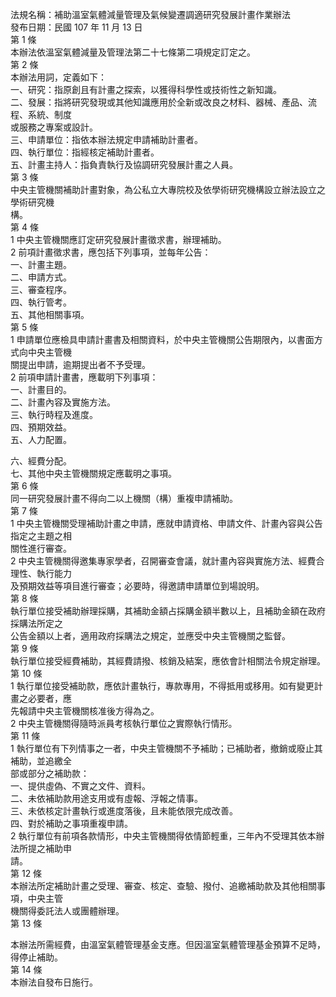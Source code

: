 法規名稱：補助溫室氣體減量管理及氣候變遷調適研究發展計畫作業辦法  
發布日期：民國 107 年 11 月 13 日  
第 1 條  
本辦法依溫室氣體減量及管理法第二十七條第二項規定訂定之。  
第 2 條  
本辦法用詞，定義如下：  
一、研究：指原創且有計畫之探索，以獲得科學性或技術性之新知識。  
二、發展：指將研究發現或其他知識應用於全新或改良之材料、器械、產品、流程、系統、制度  
或服務之專案或設計。  
三、申請單位：指依本辦法規定申請補助計畫者。  
四、執行單位：指經核定補助計畫者。  
五、計畫主持人：指負責執行及協調研究發展計畫之人員。  
第 3 條  
中央主管機關補助計畫對象，為公私立大專院校及依學術研究機構設立辦法設立之學術研究機  
構。  
第 4 條  
1 中央主管機關應訂定研究發展計畫徵求書，辦理補助。  
2 前項計畫徵求書，應包括下列事項，並每年公告：  
一、計畫主題。  
二、申請方式。  
三、審查程序。  
四、執行管考。  
五、其他相關事項。  
第 5 條  
1 申請單位應檢具申請計畫書及相關資料，於中央主管機關公告期限內，以書面方式向中央主管機  
關提出申請，逾期提出者不予受理。  
2 前項申請計畫書，應載明下列事項：  
一、計畫目的。  
二、計畫內容及實施方法。  
三、執行時程及進度。  
四、預期效益。  
五、人力配置。  


六、經費分配。  
七、其他中央主管機關規定應載明之事項。  
第 6 條  
同一研究發展計畫不得向二以上機關（構）重複申請補助。  
第 7 條  
1 中央主管機關受理補助計畫之申請，應就申請資格、申請文件、計畫內容與公告指定之主題之相  
關性進行審查。  
2 中央主管機關得邀集專家學者，召開審查會議，就計畫內容與實施方法、經費合理性、執行能力  
及預期效益等項目進行審查；必要時，得邀請申請單位到場說明。  
第 8 條  
執行單位接受補助辦理採購，其補助金額占採購金額半數以上，且補助金額在政府採購法所定之  
公告金額以上者，適用政府採購法之規定，並應受中央主管機關之監督。  
第 9 條  
執行單位接受經費補助，其經費請撥、核銷及結案，應依會計相關法令規定辦理。  
第 10 條  
1 執行單位接受補助款，應依計畫執行，專款專用，不得抵用或移用。如有變更計畫之必要者，應  
先報請中央主管機關核准後方得為之。  
2 中央主管機關得隨時派員考核執行單位之實際執行情形。  
第 11 條  
1 執行單位有下列情事之一者，中央主管機關不予補助；已補助者，撤銷或廢止其補助，並追繳全  
部或部分之補助款：  
一、提供虛偽、不實之文件、資料。  
二、未依補助款用途支用或有虛報、浮報之情事。  
三、未依核定計畫執行或進度落後，且未能依限完成改善。  
四、對於補助之事項重複申請。  
2 執行單位有前項各款情形，中央主管機關得依情節輕重，三年內不受理其依本辦法所提之補助申  
請。  
第 12 條  
本辦法所定補助計畫之受理、審查、核定、查驗、撥付、追繳補助款及其他相關事項，中央主管  
機關得委託法人或團體辦理。  
第 13 條  


本辦法所需經費，由溫室氣體管理基金支應。但因溫室氣體管理基金預算不足時，得停止補助。  
第 14 條  
本辦法自發布日施行。  


